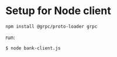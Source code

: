 # Setup for Node client

```
npm install @grpc/proto-loader grpc
```

run:

```
$ node bank-client.js
```